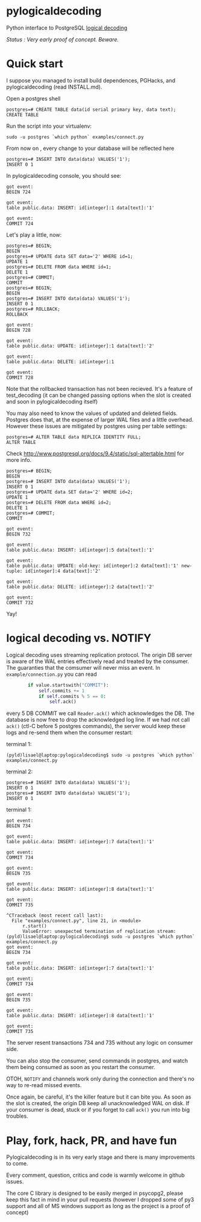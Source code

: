 # pylogicaldecoding
Python interface to PostgreSQL [logical decoding](
http://www.postgresql.org/docs/9.4/static/logicaldecoding.html)

*Status : Very early proof of concept. Beware.*

# Quick start

I suppose you managed to install build dependences, PGHacks, and
pylogicaldecoding (read INSTALL.md).

Open a postgres shell

```
postgres=# CREATE TABLE data(id serial primary key, data text);
CREATE TABLE
```

Run the script into your virtualenv:

```
sudo -u postgres `which python` examples/connect.py
```

From now on , every change to your database will be reflected here

```
postgres=# INSERT INTO data(data) VALUES('1');
INSERT 0 1
```

In pylogicaldecoding console, you should see:

```
got event:
BEGIN 724

got event:
table public.data: INSERT: id[integer]:1 data[text]:'1'

got event:
COMMIT 724
```

Let's play a little, now:

```
postgres=# BEGIN;
BEGIN
postgres=# UPDATE data SET data='2' WHERE id=1;
UPDATE 1
postgres=# DELETE FROM data WHERE id=1;
DELETE 1
postgres=# COMMIT;
COMMIT
postgres=# BEGIN;
BEGIN
postgres=# INSERT INTO data(data) VALUES('1');
INSERT 0 1
postgres=# ROLLBACK;
ROLLBACK
```

```
got event:
BEGIN 728

got event:
table public.data: UPDATE: id[integer]:1 data[text]:'2'

got event:
table public.data: DELETE: id[integer]:1

got event:
COMMIT 728

```

Note that the rollbacked transaction has not been recieved. It's a feature
of test_decoding (it can be changed passing options when the slot is created
and soon in pylogicaldecoding itself)

You may also need to know the values of updated and deleted fields. Postgres
does that, at the expense of larger WAL files and a little overhead. However
these issues are mitigated by postgres using per table settings:

```
postgres=# ALTER TABLE data REPLICA IDENTITY FULL;
ALTER TABLE
```

Check http://www.postgresql.org/docs/9.4/static/sql-altertable.html for more
info.

```
postgres=# BEGIN;
BEGIN
postgres=# INSERT INTO data(data) VALUES('1');
INSERT 0 1
postgres=# UPDATE data SET data='2' WHERE id=2;
UPDATE 1
postgres=# DELETE FROM data WHERE id=2;
DELETE 1
postgres=# COMMIT;
COMMIT
```

```
got event:
BEGIN 732

got event:
table public.data: INSERT: id[integer]:5 data[text]:'1'

got event:
table public.data: UPDATE: old-key: id[integer]:2 data[text]:'1' new-tuple: id[integer]:4 data[text]:'2'

got event:
table public.data: DELETE: id[integer]:2 data[text]:'2'

got event:
COMMIT 732
```

Yay!

# logical decoding vs. NOTIFY

Logical decoding uses streaming replication protocol. The origin
DB server is aware of the WAL entries effectively read and 
treated by the consumer. The guaranties that the comsumer
will never miss an event. In `example/connection.py` you can read

```python
        if value.startswith("COMMIT"):
            self.commits += 1
            if self.commits % 5 == 0:
                self.ack()
```

every 5 DB COMMIT we call `Reader.ack()` which acknowledges the
DB. The database is now free to drop the acknowledged log line. If we
had not call `ack()` (ctl-C before 5 postgres commands), the server
would keep these logs and re-send them when the consumer restart:

terminal 1:

```
(pyld)lisael@laptop:pylogicaldecoding$ sudo -u postgres `which python` examples/connect.py 
```

terminal 2:

```
postgres=# INSERT INTO data(data) VALUES('1');
INSERT 0 1
postgres=# INSERT INTO data(data) VALUES('1');
INSERT 0 1
```

terminal 1:
```
got event:
BEGIN 734

got event:
table public.data: INSERT: id[integer]:7 data[text]:'1'

got event:
COMMIT 734

got event:
BEGIN 735

got event:
table public.data: INSERT: id[integer]:8 data[text]:'1'

got event:
COMMIT 735

^CTraceback (most recent call last):
  File "examples/connect.py", line 21, in <module>
      r.start()
      ValueError: unexpected termination of replication stream:
(pyld)lisael@laptop:pylogicaldecoding$ sudo -u postgres `which python` examples/connect.py 
got event:
BEGIN 734

got event:
table public.data: INSERT: id[integer]:7 data[text]:'1'

got event:
COMMIT 734

got event:
BEGIN 735

got event:
table public.data: INSERT: id[integer]:8 data[text]:'1'

got event:
COMMIT 735
```

The server resent transactions 734 and 735 without any logic on consumer
side.

You can also stop the consumer, send commands in postgres, and watch them
being consumed as soon as you restart the consumer.

OTOH, `NOTIFY` and channels work only during the connection and there's
no way to re-read missed events.

Once again, be careful, it's the killer feature but it can bite you. As soon
as the slot is created, the origin DB keep all unacknowledged WAL on disk.
If your consumer is dead, stuck or if you forget to call `ack()` you run into
big troubles.

# Play, fork, hack, PR, and have fun
Pylogicaldecoding is in its very early stage and there is many improvements
to come.

Every comment, question, critics and code is warmly welcome in github issues.

The core C library is designed to be easily merged in psycopg2, please keep 
this fact in mind in your pull requests (however I dropped some of py3 support
and all of MS windows support as long as the project is a proof of concept)



